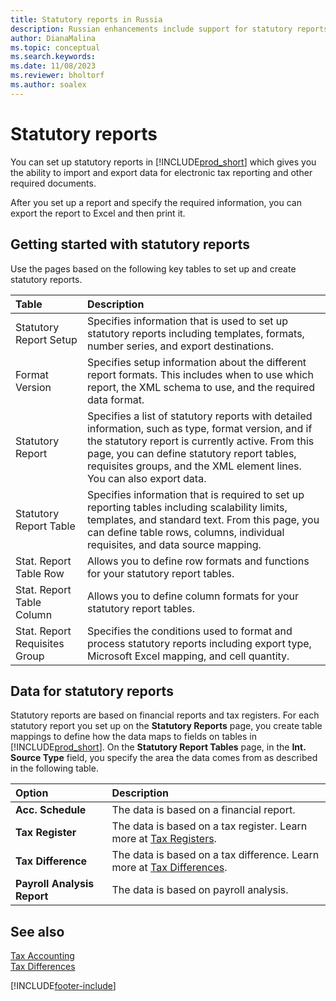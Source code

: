```yaml
---
title: Statutory reports in Russia
description: Russian enhancements include support for statutory reports.
author: DianaMalina
ms.topic: conceptual
ms.search.keywords:
ms.date: 11/08/2023
ms.reviewer: bholtorf
ms.author: soalex
---
```

# Statutory reports

You can set up statutory reports in [!INCLUDE[prod_short](../../includes/prod_short.md)] which gives you the ability to import and export data for electronic tax reporting and other required documents.

After you set up a report and specify the required information, you can export the report to Excel and then print it.

## Getting started with statutory reports

Use the pages based on the following key tables to set up and create statutory reports. 

| Table                        | Description                                                  |
| :---------------------------- | :----------------------------------------------------------- |
| Statutory Report Setup        | Specifies information that is used to set up statutory reports including templates, formats, number series, and export destinations. |
| Format Version                | Specifies setup information about the different report formats. This includes when to use which report, the XML schema to use, and the required data format. |
| Statutory Report              | Specifies a list of statutory reports with detailed information, such as type, format version, and if the statutory report is currently active. From this page, you can define statutory report tables, requisites groups, and the XML element lines. You can also export data. |
| Statutory Report Table        | Specifies information that is required to set up reporting tables including scalability limits, templates, and standard text.   From this page, you can define table rows, columns, individual requisites, and data source mapping. |
| Stat. Report Table Row        | Allows you to define row formats and functions for your statutory report tables. |
| Stat. Report Table Column     | Allows you to define column formats for your statutory report tables. |
| Stat. Report Requisites Group | Specifies the conditions used to format and process statutory reports including export type, Microsoft Excel mapping, and cell quantity. |

## Data for statutory reports

Statutory reports are based on financial reports and tax registers. For each statutory report you set up on the **Statutory Reports** page, you create table mappings to define how the data maps to fields on tables in [!INCLUDE[prod_short](../../includes/prod_short.md)]. On the **Statutory Report Tables** page, in the **Int. Source Type** field, you specify the area the data comes from as described in the following table.

| Option                      | Description                                                  |
| :-------------------------- | :----------------------------------------------------------- |
| **Acc. Schedule**           | The data is based on a financial report.                    |
| **Tax Register**            | The data is based on a tax register. Learn more at [Tax Registers](tax-registers.md). |
| **Tax Difference**          | The data is based on a tax difference. Learn more at [Tax Differences](tax-differences.md). |
| **Payroll Analysis Report** | The data is based on payroll analysis.                       |

## See also

[Tax Accounting](Tax-Accounting.md)  
[Tax Differences](Tax-Differences.md)  

[!INCLUDE[footer-include](../../includes/footer-banner.md)]
